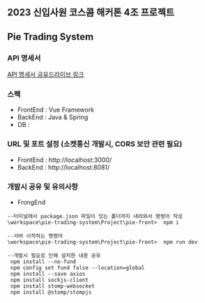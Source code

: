## 2023 신입사원 코스콤 해커톤 4조 프로젝트
## Pie Trading System


### API 명세서
[API 명세서 공유드라이브 링크](https://docs.google.com/spreadsheets/d/1FOqF6F19sRKvJNei5W1T_9T602tRyfQBc271wNGJjXk/edit?pli=1#gid=0)


### 스펙
- FrontEnd : Vue Framework
- BackEnd : Java & Spring
- DB : 

### URL 및 포트 설정 (소켓통신 개발시, CORS 보안 관련 필요)
- FrontEnd : http://localhost:3000/
- BackEnd : http://localhost:8081/

### 개발시 공유 및 유의사항
- FrongEnd
```
--터미널에서 package.json 파일이 있는 폴더까지 내려와서 명령어 작성
\workspace\pie-trading-system\Project\pie-front>  npm i

--서버 시작하는 명령어
\workspace\pie-trading-system\Project\pie-front>  npm run dev

--개발시 필요로 인해 설치한 내용 공유
 npm install --no-fund
 npm config set fund false --location=global
 npm install --save axios
 npm install sockjs-client 
 npm install stomp-websocket
 npm install @stomp/stompjs
```